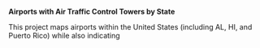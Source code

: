 <b>Airports with Air Traffic Control Towers by State</b>

This project maps airports within the United States (including AL, HI, and Puerto Rico) while also indicating 

